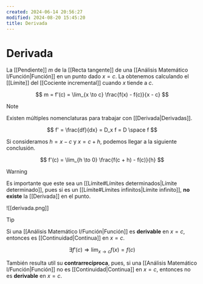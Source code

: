 ```yaml
---
created: 2024-06-14 20:56:27
modified: 2024-08-20 15:45:20
title: Derivada
---
```


# Derivada

La [[Pendiente]] $m$ de la [[Recta tangente]] de una [[Análisis Matemático I/Función|Función]] en un punto dado $x = c$. La obtenemos calculando el [[Límite]] del [[Cociente incremental]] cuando $x$ tiende a $c$.

$$
m = f'(c) =
\lim_{x \to c} \frac{f(x) - f(c)}{x - c}
$$

> [!note]
> Existen múltiples nomenclaturas para trabajar con [[Derivada|Derivadas]].
>
> $$
> f' =
> \frac{df}{dx} =
> D_x f =
> D \space f
> $$

Si consideramos $h = x - c$ y $x = c + h$, podemos llegar a la siguiente conclusión.

$$
f'(c) =
\lim_{h \to 0} \frac{f(c + h) - f(c)}{h}
$$

> [!warning]
> Es importante que este sea un [[Límite#Límites determinados|Límite determinado]], pues si es un [[Límite#Límites infinitos|Límite infinito]], **no existe** la [[Derivada]] en el punto.

![[derivada.png]]

> [!tip]
> Si una [[Análisis Matemático I/Función|Función]] es **derivable** en $x = c$, entonces es [[Continuidad|Continua]] en $x = c$.
>
> $$
> \exists f'(c) \Rightarrow
> \lim_{x \to c} f(x) = f(c)
> $$
>
> También resulta util su **contrarrecíproca**, pues, si una [[Análisis Matemático I/Función|Función]] no es [[Continuidad|Continua]] en $x = c$, entonces no es **derivable** en $x = c$.
